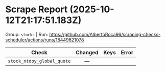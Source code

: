 # Scrape Report (2025-10-12T21:17:51.183Z)

Group: `stocks`  |  Run: https://github.com/AlbertoRoca96/scraping-checks-scheduler/actions/runs/18449621078

| Check | Changed | Keys | Error |
|---|:---:|:--|:--|
| `stock_ntdoy_global_quote` | — |  |  |
